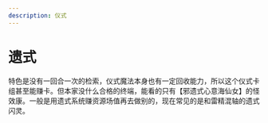 ```yaml
---
description: 仪式
---
```


# 遗式

特色是没有一回合一次的检索，仪式魔法本身也有一定回收能力，所以这个仪式卡组甚至能赚卡。但本家没什么合格的终端，能看的只有【邪遗式心意海仙女】的怪效康。一般是用遗式系统赚资源场值再去做别的，现在常见的是和雷精混轴的遗式闪灵。
